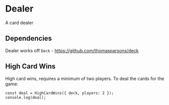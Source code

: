 # Dealer
A card dealer

## Dependencies
Dealer works off `Deck` - https://github.com/thomasparsons/deck

## High Card Wins
High card wins, requires a minimum of two players.
To deal the cards for the game:

```const deck = Deck({ shuffle: true });
const deal = HighCardWins({ deck, players: 2 });
console.log(deal);
```
